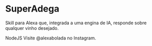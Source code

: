 # SuperAdega
Skill para Alexa que, integrada a uma engina de IA, responde sobre qualquer vinho desejado.

NodeJS
Visite @alexabolada no Instagram.
